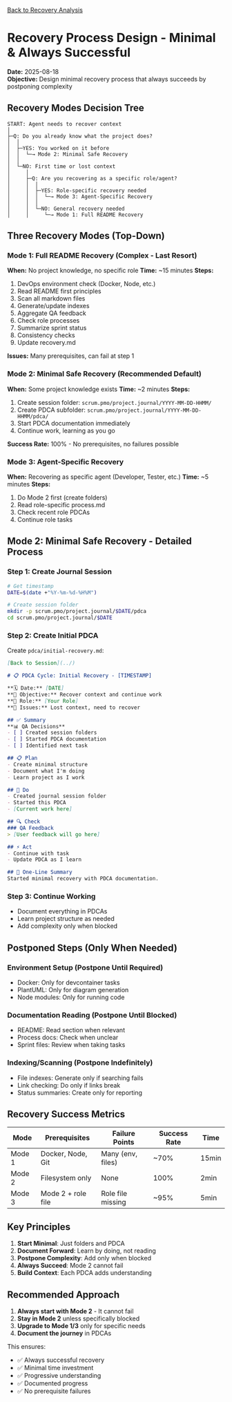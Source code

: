 [Back to Recovery Analysis](./recovery-process-analysis.md)

# Recovery Process Design - Minimal & Always Successful

**Date:** 2025-08-18  
**Objective:** Design minimal recovery process that always succeeds by postponing complexity

## Recovery Modes Decision Tree

```
START: Agent needs to recover context
│
├─Q: Do you already know what the project does?
│  │
│  ├─YES: You worked on it before
│  │  └─→ Mode 2: Minimal Safe Recovery
│  │
│  └─NO: First time or lost context
│     │
│     ├─Q: Are you recovering as a specific role/agent?
│     │  │
│     │  ├─YES: Role-specific recovery needed
│     │  │  └─→ Mode 3: Agent-Specific Recovery
│     │  │
│     │  └─NO: General recovery needed
│     │     └─→ Mode 1: Full README Recovery
```

## Three Recovery Modes (Top-Down)

### Mode 1: Full README Recovery (Complex - Last Resort)
**When:** No project knowledge, no specific role
**Time:** ~15 minutes
**Steps:**
1. DevOps environment check (Docker, Node, etc.)
2. Read README first principles
3. Scan all markdown files
4. Generate/update indexes
5. Aggregate QA feedback
6. Check role processes
7. Summarize sprint status
8. Consistency checks
9. Update recovery.md

**Issues:** Many prerequisites, can fail at step 1

### Mode 2: Minimal Safe Recovery (Recommended Default)
**When:** Some project knowledge exists
**Time:** ~2 minutes
**Steps:**
1. Create session folder: `scrum.pmo/project.journal/YYYY-MM-DD-HHMM/`
2. Create PDCA subfolder: `scrum.pmo/project.journal/YYYY-MM-DD-HHMM/pdca/`
3. Start PDCA documentation immediately
4. Continue work, learning as you go

**Success Rate:** 100% - No prerequisites, no failures possible

### Mode 3: Agent-Specific Recovery
**When:** Recovering as specific agent (Developer, Tester, etc.)
**Time:** ~5 minutes
**Steps:**
1. Do Mode 2 first (create folders)
2. Read role-specific process.md
3. Check recent role PDCAs
4. Continue role tasks

## Mode 2: Minimal Safe Recovery - Detailed Process

### Step 1: Create Journal Session
```bash
# Get timestamp
DATE=$(date +"%Y-%m-%d-%H%M")

# Create session folder
mkdir -p scrum.pmo/project.journal/$DATE/pdca
cd scrum.pmo/project.journal/$DATE
```

### Step 2: Create Initial PDCA
Create `pdca/initial-recovery.md`:
```markdown
[Back to Session](../)

# 📋 PDCA Cycle: Initial Recovery - [TIMESTAMP]

**🗓️ Date:** [DATE]  
**🎯 Objective:** Recover context and continue work  
**👤 Role:** [Your Role]  
**🚨 Issues:** Lost context, need to recover

## ✅ Summary
**📊 QA Decisions**
- [ ] Created session folders
- [ ] Started PDCA documentation
- [ ] Identified next task

## 📋 Plan
- Create minimal structure
- Document what I'm doing
- Learn project as I work

## 🔨 Do
- Created journal session folder
- Started this PDCA
- [Current work here]

## 🔍 Check
### QA Feedback
> [User feedback will go here]

## ⚡ Act
- Continue with task
- Update PDCA as I learn

## 📝 One-Line Summary
Started minimal recovery with PDCA documentation.
```

### Step 3: Continue Working
- Document everything in PDCAs
- Learn project structure as needed
- Add complexity only when blocked

## Postponed Steps (Only When Needed)

### Environment Setup (Postpone Until Required)
- Docker: Only for devcontainer tasks
- PlantUML: Only for diagram generation
- Node modules: Only for running code

### Documentation Reading (Postpone Until Blocked)
- README: Read section when relevant
- Process docs: Check when unclear
- Sprint files: Review when taking tasks

### Indexing/Scanning (Postpone Indefinitely)
- File indexes: Generate only if searching fails
- Link checking: Do only if links break
- Status summaries: Create only for reporting

## Recovery Success Metrics

| Mode | Prerequisites | Failure Points | Success Rate | Time |
|------|---------------|----------------|--------------|------|
| Mode 1 | Docker, Node, Git | Many (env, files) | ~70% | 15min |
| Mode 2 | Filesystem only | None | 100% | 2min |
| Mode 3 | Mode 2 + role file | Role file missing | ~95% | 5min |

## Key Principles

1. **Start Minimal**: Just folders and PDCA
2. **Document Forward**: Learn by doing, not reading
3. **Postpone Complexity**: Add only when blocked
4. **Always Succeed**: Mode 2 cannot fail
5. **Build Context**: Each PDCA adds understanding

## Recommended Approach

1. **Always start with Mode 2** - It cannot fail
2. **Stay in Mode 2** unless specifically blocked
3. **Upgrade to Mode 1/3** only for specific needs
4. **Document the journey** in PDCAs

This ensures:
- ✅ Always successful recovery
- ✅ Minimal time investment
- ✅ Progressive understanding
- ✅ Documented progress
- ✅ No prerequisite failures